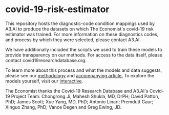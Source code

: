 # covid-19-risk-estimator
This repository hosts the diagnostic-code condition mappings used by A3.AI to produce the datasets on which The Economist's covid-19 risk estimator was trained. For more information on these diagnostics codes, and process by which they were selected, please contact A3.AI. 

We have additionally included the scripts we used to train these models to provide transparency on our methods. For access to the data itself, please contact covid19researchdatabase.org.

To learn more about this process and what the models and data suggests, please see our [methodology](https://www.economist.com/graphic-detail/2021/03/11/how-we-built-our-covid-19-risk-estimator) and [accompanying article.](https://www.economist.com/graphic-detail/2021/03/13/our-covid-19-model-estimates-odds-of-hospitalisation-and-death)
To explore the models yourself, visit our [interactive](https://www.economist.com/graphic-detail/covid-pandemic-mortality-risk-estimator). 

The Economist thanks the Covid-19 Research Database and A3.AI's Covid-19 Project Team: Chongrong Ji, Mahesh Shukla, MD, DrPH;  David Patton, PhD; James Scott; Xue Yang, MD, PhD; Antonio Linari; Premdutt Gaur; Xinguo Zhang, PhD; Vance Degen and Greg Ewing, JD. 
